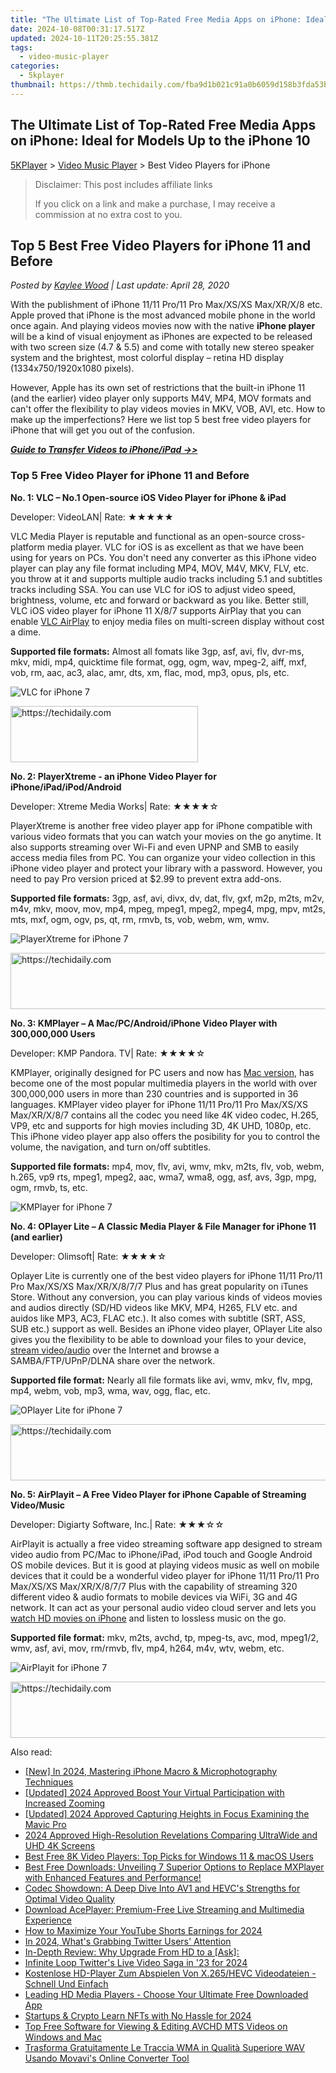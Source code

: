 ```yaml
---
title: "The Ultimate List of Top-Rated Free Media Apps on iPhone: Ideal for Models Up to the iPhone 10"
date: 2024-10-08T00:31:17.517Z
updated: 2024-10-11T20:25:55.381Z
tags:
  - video-music-player
categories:
  - 5kplayer
thumbnail: https://thmb.techidaily.com/fba9d1b021c91a0b6059d158b3fda53b17a7a738b440e6aea613cee1fb4fd649.jpg
---
```


## The Ultimate List of Top-Rated Free Media Apps on iPhone: Ideal for Models Up to the iPhone 10

[5KPlayer](https://tools.techidaily.com/5kplayer/products/) \> [Video Music Player](https://tools.techidaily.com/5kplayer/video-music-player/) \> Best Video Players for iPhone

>  Disclaimer: This post includes affiliate links
>
>  If you click on a link and make a purchase, I may receive a commission at no extra cost to you.
>

## Top 5 Best Free Video Players for iPhone 11 and Before

 _Posted by [Kaylee Wood](https://www.quora.com/profile/Amanda-Hu-21) | Last update: April 28, 2020_

With the publishment of iPhone 11/11 Pro/11 Pro Max/XS/XS Max/XR/X/8 etc. Apple proved that iPhone is the most advanced mobile phone in the world once again. And playing videos movies now with the native **iPhone player** will be a kind of visual enjoyment as iPhones are expected to be released with two screen size (4.7 & 5.5) and come with totally new stereo speaker system and the brightest, most colorful display – retina HD display (1334x750/1920x1080 pixels).

  
However, Apple has its own set of restrictions that the built-in iPhone 11 (and the earlier) video player only supports M4V, MP4, MOV formats and can't offer the flexibility to play videos movies in MKV, VOB, AVI, etc. How to make up the imperfections? Here we list top 5 best free video players for iPhone that will get you out of the confusion.

**_[Guide to Transfer Videos to iPhone/iPad ->>](https://tools.techidaily.com/5kplayer/iphone-manager/)_**

### Top 5 Free Video Player for iPhone 11 and Before

**No. 1: VLC – No.1 Open-source iOS Video Player for iPhone & iPad** 

Developer: VideoLAN| Rate: ★★★★★

VLC Media Player is reputable and functional as an open-source cross-platform media player. VLC for iOS is as excellent as that we have been using for years on PCs. You don't need any converter as this iPhone video player can play any file format including MP4, MOV, M4V, MKV, FLV, etc. you throw at it and supports multiple audio tracks including 5.1 and subtitles tracks including SSA. You can use VLC for iOS to adjust video speed, brightness, volume, etc and forward or backward as you like. Better still, VLC iOS video player for iPhone 11 X/8/7 supports AirPlay that you can enable [VLC AirPlay](https://tools.techidaily.com/5kplayer/airplay/) to enjoy media files on multi-screen display without cost a dime. 

**Supported file formats:** Almost all fomats like 3gp, asf, avi, flv, dvr-ms, mkv, midi, mp4, quicktime file format, ogg, ogm, wav, mpeg-2, aiff, mxf, vob, rm, aac, ac3, alac, amr, dts, xm, flac, mod, mp3, opus, pls, etc.

![VLC for iPhone 7](https://www.5kplayer.com/video-music-player/img/vlc-for-iphone.png) 

<!-- affiliate ads begin -->
<a href="https://aligracehair.sjv.io/c/5597632/2036496/19272" target="_top" id="2036496">
  <img src="//a.impactradius-go.com/display-ad/19272-2036496" border="0" alt="https://techidaily.com" width="300" height="90"/>
</a>
<img height="0" width="0" src="https://aligracehair.sjv.io/i/5597632/2036496/19272" style="position:absolute;visibility:hidden;" border="0" />
<!-- affiliate ads end -->

**No. 2: PlayerXtreme - an iPhone Video Player for iPhone/iPad/iPod/Android** 

Developer: Xtreme Media Works| Rate: ★★★★☆

PlayerXtreme is another free video player app for iPhone compatible with various video formats that you can watch your movies on the go anytime. It also supports streaming over Wi-Fi and even UPNP and SMB to easily access media files from PC. You can organize your video collection in this iPhone video player and protect your library with a password. However, you need to pay Pro version priced at $2.99 to prevent extra add-ons.

**Supported file formats:** 3gp, asf, avi, divx, dv, dat, flv, gxf, m2p, m2ts, m2v, m4v, mkv, moov, mov, mp4, mpeg, mpeg1, mpeg2, mpeg4, mpg, mpv, mt2s, mts, mxf, ogm, ogv, ps, qt, rm, rmvb, ts, vob, webm, wm, wmv.

![PlayerXtreme for iPhone 7](https://www.5kplayer.com/video-music-player/img/playerxtreme-for-iphone.jpg) 

<!-- affiliate ads begin -->
<a href="https://imp.i357552.net/c/5597632/1030129/11832" target="_top" id="1030129">
  <img src="//a.impactradius-go.com/display-ad/11832-1030129" border="0" alt="https://techidaily.com" width="720" height="90"/>
</a>
<img height="0" width="0" src="https://imp.i357552.net/i/5597632/1030129/11832" style="position:absolute;visibility:hidden;" border="0" />
<!-- affiliate ads end -->

**No. 3: KMPlayer – A Mac/PC/Android/iPhone Video Player with 300,000,000 Users**

Developer: KMP Pandora. TV| Rate: ★★★★☆

KMPlayer, originally designed for PC users and now has [Mac version](https://tools.techidaily.com/5kplayer/video-music-player/), has become one of the most popular multimedia players in the world with over 300,000,000 users in more than 230 countries and is supported in 36 languages. KMPlayer video player for iPhone 11/11 Pro/11 Pro Max/XS/XS Max/XR/X/8/7 contains all the codec you need like 4K video codec, H.265, VP9, etc and supports for high movies including 3D, 4K UHD, 1080p, etc. This iPhone video player app also offers the posibility for you to control the volume, the navigation, and turn on/off subtitles. 

**Supported file formats:** mp4, mov, flv, avi, wmv, mkv, m2ts, flv, vob, webm, h.265, vp9 rts, mpeg1, mpeg2, aac, wma7, wma8, ogg, asf, avs, 3gp, mpg, ogm, rmvb, ts, etc.

![KMPlayer for iPhone 7](https://www.5kplayer.com/video-music-player/img/kmplayer-for-iphone.jpg) 

**No. 4: OPlayer Lite – A Classic Media Player & File Manager for iPhone 11 (and earlier)** 

Developer: Olimsoft| Rate: ★★★★☆

Oplayer Lite is currently one of the best video players for iPhone 11/11 Pro/11 Pro Max/XS/XS Max/XR/X/8/7/7 Plus and has great popularity on iTunes Store. Without any conversion, you can play various kinds of videos movies and audios directly (SD/HD videos like MKV, MP4, H265, FLV etc. and auidos like MP3, AC3, FLAC etc.). It also comes with subtitle (SRT, ASS, SUB etc.) support as well. Besides an iPhone video player, OPlayer Lite also gives you the flexibility to be able to download your files to your device, [stream video/audio](https://tools.techidaily.com/5kplayer/airplay/) over the Internet and browse a SAMBA/FTP/UPnP/DLNA share over the network.

**Supported file format:** Nearly all file formats like avi, wmv, mkv, flv, mpg, mp4, webm, vob, mp3, wma, wav, ogg, flac, etc.

![OPlayer Lite for iPhone 7](https://www.5kplayer.com/video-music-player/img/oplayer-lite-for-iphone.jpg) 

<!-- affiliate ads begin -->
<a href="https://aidotcom.pxf.io/c/5597632/2134502/19576" target="_top" id="2134502">
  <img src="//a.impactradius-go.com/display-ad/19576-2134502" border="0" alt="https://techidaily.com" width="672" height="90"/>
</a>
<img height="0" width="0" src="https://aidotcom.pxf.io/i/5597632/2134502/19576" style="position:absolute;visibility:hidden;" border="0" />
<!-- affiliate ads end -->

**No. 5: AirPlayit – A Free Video Player for iPhone Capable of Streaming Video/Music**

Developer: Digiarty Software, Inc.| Rate: ★★★☆☆

AirPlayit is actually a free video streaming software app designed to stream video audio from PC/Mac to iPhone/iPad, iPod touch and Google Android OS mobile devices. But it is good at playing videos music as well on mobile devices that it could be a wonderful video player for iPhone 11/11 Pro/11 Pro Max/XS/XS Max/XR/X/8/7/7 Plus with the capability of streaming 320 different video & audio formats to mobile devices via WiFi, 3G and 4G network. It can act as your personal audio video cloud server and lets you [watch HD movies on iPhone](https://tools.techidaily.com/5kplayer/youtube-download/) and listen to lossless music on the go. 

**Supported file format:** mkv, m2ts, avchd, tp, mpeg-ts, avc, mod, mpeg1/2, wmv, asf, avi, mov, rm/rmvb, flv, mp4, h264, m4v, wtv, webm, etc.

![AirPlayit  for iPhone 7](https://www.5kplayer.com/video-music-player/img/airplayit-for-iphone.png)

<!-- affiliate ads begin -->
<a href="https://aligracehair.sjv.io/c/5597632/1997648/19272" target="_top" id="1997648">
  <img src="//a.impactradius-go.com/display-ad/19272-1997648" border="0" alt="https://techidaily.com" width="728" height="90"/>
</a>
<img height="0" width="0" src="https://aligracehair.sjv.io/i/5597632/1997648/19272" style="position:absolute;visibility:hidden;" border="0" />
<!-- affiliate ads end -->

<ins class="adsbygoogle"
     style="display:block"
     data-ad-format="autorelaxed"
     data-ad-client="ca-pub-7571918770474297"
     data-ad-slot="1223367746"></ins>

<ins class="adsbygoogle"
     style="display:block"
     data-ad-client="ca-pub-7571918770474297"
     data-ad-slot="8358498916"
     data-ad-format="auto"
     data-full-width-responsive="true"></ins>

<span class="atpl-alsoreadstyle">Also read:</span>
<div><ul>
<li><a href="https://fox-cloud.techidaily.com/new-in-2024-mastering-iphone-macro-and-microphotography-techniques/"><u>[New] In 2024, Mastering iPhone Macro & Microphotography Techniques</u></a></li>
<li><a href="https://fox-access.techidaily.com/updated-2024-approved-boost-your-virtual-participation-with-increased-zooming/"><u>[Updated] 2024 Approved Boost Your Virtual Participation with Increased Zooming</u></a></li>
<li><a href="https://fox-direct.techidaily.com/updated-2024-approved-capturing-heights-in-focus-examining-the-mavic-pro/"><u>[Updated] 2024 Approved Capturing Heights in Focus Examining the Mavic Pro</u></a></li>
<li><a href="https://some-techniques.techidaily.com/2024-approved-high-resolution-revelations-comparing-ultrawide-and-uhd-4k-screens/"><u>2024 Approved High-Resolution Revelations Comparing UltraWide and UHD 4K Screens</u></a></li>
<li><a href="https://video-ai-editor.techidaily.com/best-free-8k-video-players-top-picks-for-windows-11-and-macos-users/"><u>Best Free 8K Video Players: Top Picks for Windows 11 & macOS Users</u></a></li>
<li><a href="https://video-ai-editor.techidaily.com/best-free-downloads-unveiling-7-superior-options-to-replace-mxplayer-with-enhanced-features-and-performance/"><u>Best Free Downloads: Unveiling 7 Superior Options to Replace MXPlayer with Enhanced Features and Performance!</u></a></li>
<li><a href="https://video-ai-editor.techidaily.com/codec-showdown-a-deep-dive-into-av1-and-hevcs-strengths-for-optimal-video-quality/"><u>Codec Showdown: A Deep Dive Into AV1 and HEVC's Strengths for Optimal Video Quality</u></a></li>
<li><a href="https://video-ai-editor.techidaily.com/download-aceplayer-premium-free-live-streaming-and-multimedia-experience/"><u>Download AcePlayer: Premium-Free Live Streaming and Multimedia Experience</u></a></li>
<li><a href="https://youtube-web.techidaily.com/o-maximize-your-youtube-shorts-earnings-for-2024/"><u>How to Maximize Your YouTube Shorts Earnings for 2024</u></a></li>
<li><a href="https://twitter-videos.techidaily.com/in-2024-whats-grabbing-twitter-users-attention/"><u>In 2024, What's Grabbing Twitter Users' Attention</u></a></li>
<li><a href="https://video-ai-editor.techidaily.com/in-depth-review-why-upgrade-from-hd-to-a-ask/"><u>In-Depth Review: Why Upgrade From HD to a [Ask]:</u></a></li>
<li><a href="https://twitter-videos.techidaily.com/infinite-loop-twitters-live-video-saga-in-23-for-2024/"><u>Infinite Loop Twitter's Live Video Saga in '23 for 2024</u></a></li>
<li><a href="https://video-ai-editor.techidaily.com/kostenlose-hd-player-zum-abspielen-von-x265hevc-videodateien-schnell-und-einfach/"><u>Kostenlose HD-Player Zum Abspielen Von X.265/HEVC Videodateien - Schnell Und Einfach</u></a></li>
<li><a href="https://video-ai-editor.techidaily.com/leading-hd-media-players-choose-your-ultimate-free-downloaded-app/"><u>Leading HD Media Players - Choose Your Ultimate Free Downloaded App</u></a></li>
<li><a href="https://extra-support.techidaily.com/startups-and-crypto-learn-nfts-with-no-hassle-for-2024/"><u>Startups & Crypto Learn NFTs with No Hassle for 2024</u></a></li>
<li><a href="https://video-ai-editor.techidaily.com/top-free-software-for-viewing-and-editing-avchd-mts-videos-on-windows-and-mac/"><u>Top Free Software for Viewing & Editing AVCHD MTS Videos on Windows and Mac</u></a></li>
<li><a href="https://discover-forum.techidaily.com/trasforma-gratuitamente-le-traccia-wma-in-qualita-superiore-wav-usando-movavis-online-converter-tool/"><u>Trasforma Gratuitamente Le Traccia WMA in Qualità Superiore WAV Usando Movavi's Online Converter Tool</u></a></li>
</ul></div>

